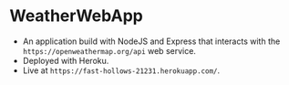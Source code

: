 # WeatherWebApp
- An application build with NodeJS and Express that interacts with the `https://openweathermap.org/api` web service.
- Deployed with Heroku.
- Live at `https://fast-hollows-21231.herokuapp.com/`.
